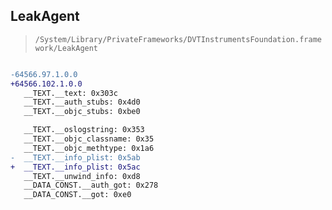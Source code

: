 ## LeakAgent

> `/System/Library/PrivateFrameworks/DVTInstrumentsFoundation.framework/LeakAgent`

```diff

-64566.97.1.0.0
+64566.102.1.0.0
   __TEXT.__text: 0x303c
   __TEXT.__auth_stubs: 0x4d0
   __TEXT.__objc_stubs: 0xbe0

   __TEXT.__oslogstring: 0x353
   __TEXT.__objc_classname: 0x35
   __TEXT.__objc_methtype: 0x1a6
-  __TEXT.__info_plist: 0x5ab
+  __TEXT.__info_plist: 0x5ac
   __TEXT.__unwind_info: 0xd8
   __DATA_CONST.__auth_got: 0x278
   __DATA_CONST.__got: 0xe0

```
